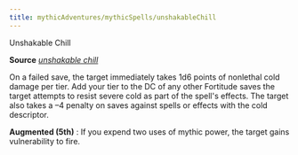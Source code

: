 ```yaml
---
title: mythicAdventures/mythicSpells/unshakableChill
---
```

Unshakable Chill

**Source** [_unshakable chill_](ultimateMagic/spells/unshakableChill#_unshakable-chill)

On a failed save, the target immediately takes 1d6 points of nonlethal cold damage per tier. Add your tier to the DC of any other Fortitude saves the target attempts to resist severe cold as part of the spell's effects. The target also takes a –4 penalty on saves against spells or effects with the cold descriptor.

**Augmented (5th)** : If you expend two uses of mythic power, the target gains vulnerability to fire.

